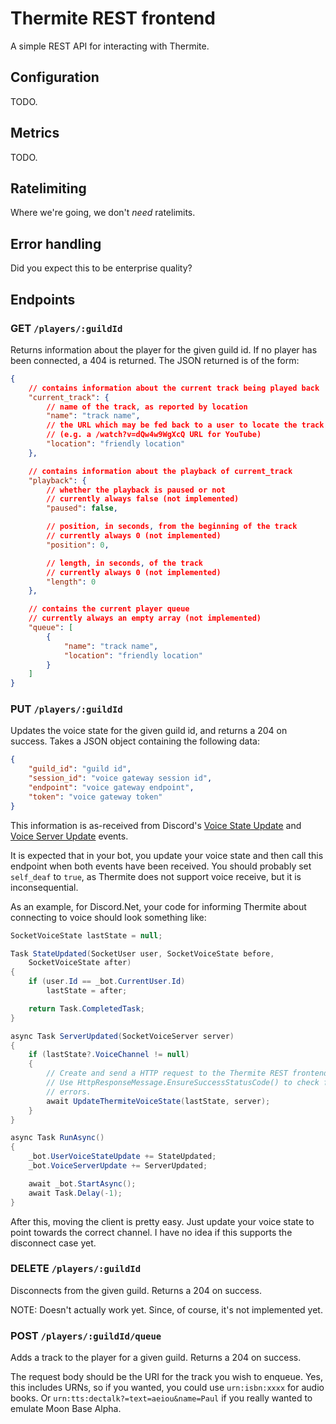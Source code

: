 # Thermite REST frontend #

A simple REST API for interacting with Thermite.

## Configuration ##

TODO.

## Metrics ##

TODO.

## Ratelimiting ##

Where we're going, we don't *need* ratelimits.

## Error handling ##

Did you expect this to be enterprise quality?

## Endpoints ##

### GET `/players/:guildId` ###

Returns information about the player for the given guild id. If no player has
been connected, a 404 is returned. The JSON returned is of the form:

```json
{
    // contains information about the current track being played back
    "current_track": {
        // name of the track, as reported by location
        "name": "track name",
        // the URL which may be fed back to a user to locate the track
        // (e.g. a /watch?v=dQw4w9WgXcQ URL for YouTube)
        "location": "friendly location"
    },

    // contains information about the playback of current_track
    "playback": {
        // whether the playback is paused or not
        // currently always false (not implemented)
        "paused": false,

        // position, in seconds, from the beginning of the track
        // currently always 0 (not implemented)
        "position": 0,

        // length, in seconds, of the track
        // currently always 0 (not implemented)
        "length": 0
    },

    // contains the current player queue
    // currently always an empty array (not implemented)
    "queue": [
        {
            "name": "track name",
            "location": "friendly location"
        }
    ]
}
```

### PUT `/players/:guildId` ###

Updates the voice state for the given guild id, and returns a 204 on success.
Takes a JSON object containing the following data:

```json
{
    "guild_id": "guild id",
    "session_id": "voice gateway session id",
    "endpoint": "voice gateway endpoint",
    "token": "voice gateway token"
}
```

This information is as-received from Discord's
[Voice State Update] and
[Voice Server Update] events.

It is expected that in your bot, you update your voice state and then call this
endpoint when both events have been received. You should probably set
`self_deaf` to `true`, as Thermite does not support voice receive, but it is
inconsequential.

As an example, for Discord.Net, your code for informing Thermite about
connecting to voice should look something like:

```cs
SocketVoiceState lastState = null;

Task StateUpdated(SocketUser user, SocketVoiceState before,
    SocketVoiceState after)
{
    if (user.Id == _bot.CurrentUser.Id)
        lastState = after;

    return Task.CompletedTask;
}

async Task ServerUpdated(SocketVoiceServer server)
{
    if (lastState?.VoiceChannel != null)
    {
        // Create and send a HTTP request to the Thermite REST frontend.
        // Use HttpResponseMessage.EnsureSuccessStatusCode() to check for
        // errors.
        await UpdateThermiteVoiceState(lastState, server);
    }
}

async Task RunAsync()
{
    _bot.UserVoiceStateUpdate += StateUpdated;
    _bot.VoiceServerUpdate += ServerUpdated;

    await _bot.StartAsync();
    await Task.Delay(-1);
}
```

After this, moving the client is pretty easy. Just update your voice state to
point towards the correct channel. I have no idea if this supports the
disconnect case yet.

### DELETE `/players/:guildId` ###

Disconnects from the given guild. Returns a 204 on success.

NOTE: Doesn't actually work yet. Since, of course, it's not implemented yet.


### POST `/players/:guildId/queue` ###

Adds a track to the player for a given guild. Returns a 204 on success.

The request body should be the URI for the track you wish to enqueue. Yes, this
includes URNs, so if you wanted, you could use `urn:isbn:xxxx` for audio books.
Or `urn:tts:dectalk?=text=aeiou&name=Paul` if you really wanted to emulate Moon
Base Alpha.

[Voice State Update]: https://discordapp.com/developers/docs/topics/gateway#voice-state-update
[Voice Server Update]: https://discordapp.com/developers/docs/topics/gateway#voice-server-update
